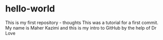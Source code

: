# hello-world
This is my first repository - thoughts
This was a tutorial for a first commit.  My name is Maher Kazimi and this is my intro to GitHub by the help of Dr Love
